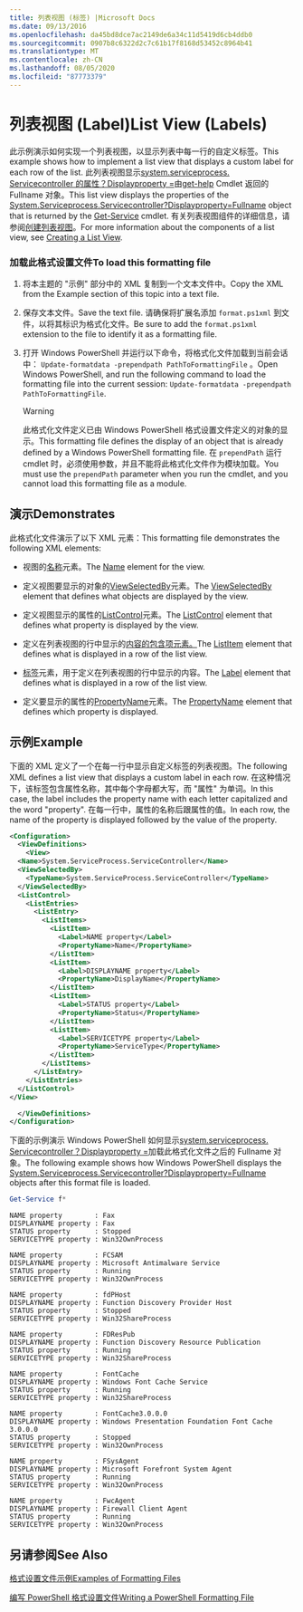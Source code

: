 ```yaml
---
title: 列表视图 (标签) |Microsoft Docs
ms.date: 09/13/2016
ms.openlocfilehash: da45bd8dce7ac2149de6a34c11d5419d6cb4ddb0
ms.sourcegitcommit: 0907b8c6322d2c7c61b17f8168d53452c8964b41
ms.translationtype: MT
ms.contentlocale: zh-CN
ms.lasthandoff: 08/05/2020
ms.locfileid: "87773379"
---
```

# <a name="list-view-labels"></a><span data-ttu-id="025a3-102">列表视图 (Label)</span><span class="sxs-lookup"><span data-stu-id="025a3-102">List View (Labels)</span></span>

<span data-ttu-id="025a3-103">此示例演示如何实现一个列表视图，以显示列表中每一行的自定义标签。</span><span class="sxs-lookup"><span data-stu-id="025a3-103">This example shows how to implement a list view that displays a custom label for each row of the list.</span></span> <span data-ttu-id="025a3-104">此列表视图显示[system.serviceprocess. Servicecontroller 的属性？Displayproperty =](/dotnet/api/System.ServiceProcess.ServiceController)由[get-help](/powershell/module/Microsoft.PowerShell.Management/Get-Service) Cmdlet 返回的 Fullname 对象。</span><span class="sxs-lookup"><span data-stu-id="025a3-104">This list view displays the properties of the [System.Serviceprocess.Servicecontroller?Displayproperty=Fullname](/dotnet/api/System.ServiceProcess.ServiceController) object that is returned by the [Get-Service](/powershell/module/Microsoft.PowerShell.Management/Get-Service) cmdlet.</span></span> <span data-ttu-id="025a3-105">有关列表视图组件的详细信息，请参阅[创建列表视图](./creating-a-list-view.md)。</span><span class="sxs-lookup"><span data-stu-id="025a3-105">For more information about the components of a list view, see [Creating a List View](./creating-a-list-view.md).</span></span>

### <a name="to-load-this-formatting-file"></a><span data-ttu-id="025a3-106">加载此格式设置文件</span><span class="sxs-lookup"><span data-stu-id="025a3-106">To load this formatting file</span></span>

1. <span data-ttu-id="025a3-107">将本主题的 "示例" 部分中的 XML 复制到一个文本文件中。</span><span class="sxs-lookup"><span data-stu-id="025a3-107">Copy the XML from the Example section of this topic into a text file.</span></span>

2. <span data-ttu-id="025a3-108">保存文本文件。</span><span class="sxs-lookup"><span data-stu-id="025a3-108">Save the text file.</span></span> <span data-ttu-id="025a3-109">请确保将扩展名添加 `format.ps1xml` 到文件，以将其标识为格式化文件。</span><span class="sxs-lookup"><span data-stu-id="025a3-109">Be sure to add the `format.ps1xml` extension to the file to identify it as a formatting file.</span></span>

3. <span data-ttu-id="025a3-110">打开 Windows PowerShell 并运行以下命令，将格式化文件加载到当前会话中： `Update-formatdata -prependpath PathToFormattingFile` 。</span><span class="sxs-lookup"><span data-stu-id="025a3-110">Open Windows PowerShell, and run the following command to load the formatting file into the current session: `Update-formatdata -prependpath PathToFormattingFile`.</span></span>

   > [!WARNING]
   > <span data-ttu-id="025a3-111">此格式化文件定义已由 Windows PowerShell 格式设置文件定义的对象的显示。</span><span class="sxs-lookup"><span data-stu-id="025a3-111">This formatting file defines the display of an object that is already defined by a Windows PowerShell formatting file.</span></span> <span data-ttu-id="025a3-112">在 `prependPath` 运行 cmdlet 时，必须使用参数，并且不能将此格式化文件作为模块加载。</span><span class="sxs-lookup"><span data-stu-id="025a3-112">You must use the `prependPath` parameter when you run the cmdlet, and you cannot load this formatting file as a module.</span></span>

## <a name="demonstrates"></a><span data-ttu-id="025a3-113">演示</span><span class="sxs-lookup"><span data-stu-id="025a3-113">Demonstrates</span></span>

<span data-ttu-id="025a3-114">此格式化文件演示了以下 XML 元素：</span><span class="sxs-lookup"><span data-stu-id="025a3-114">This formatting file demonstrates the following XML elements:</span></span>

- <span data-ttu-id="025a3-115">视图的[名称](./name-element-for-view-format.md)元素。</span><span class="sxs-lookup"><span data-stu-id="025a3-115">The [Name](./name-element-for-view-format.md) element for the view.</span></span>

- <span data-ttu-id="025a3-116">定义视图要显示的对象的[ViewSelectedBy](./viewselectedby-element-format.md)元素。</span><span class="sxs-lookup"><span data-stu-id="025a3-116">The [ViewSelectedBy](./viewselectedby-element-format.md) element that defines what objects are displayed by the view.</span></span>

- <span data-ttu-id="025a3-117">定义视图显示的属性的[ListControl](./listcontrol-element-format.md)元素。</span><span class="sxs-lookup"><span data-stu-id="025a3-117">The [ListControl](./listcontrol-element-format.md) element that defines what property is displayed by the view.</span></span>

- <span data-ttu-id="025a3-118">定义在列表视图的行中显示的[内容的包含项元素。](./listitem-element-for-listitems-for-listcontrol-format.md)</span><span class="sxs-lookup"><span data-stu-id="025a3-118">The [ListItem](./listitem-element-for-listitems-for-listcontrol-format.md) element that defines what is displayed in a row of the list view.</span></span>

- <span data-ttu-id="025a3-119">[标签](./label-element-for-listitem-for-listcontrol-format.md)元素，用于定义在列表视图的行中显示的内容。</span><span class="sxs-lookup"><span data-stu-id="025a3-119">The [Label](./label-element-for-listitem-for-listcontrol-format.md) element that defines what is displayed in a row of the list view.</span></span>

- <span data-ttu-id="025a3-120">定义要显示的属性的[PropertyName](./propertyname-element-for-listitem-for-listcontrol-format.md)元素。</span><span class="sxs-lookup"><span data-stu-id="025a3-120">The [PropertyName](./propertyname-element-for-listitem-for-listcontrol-format.md) element that defines which property is displayed.</span></span>

## <a name="example"></a><span data-ttu-id="025a3-121">示例</span><span class="sxs-lookup"><span data-stu-id="025a3-121">Example</span></span>

<span data-ttu-id="025a3-122">下面的 XML 定义了一个在每一行中显示自定义标签的列表视图。</span><span class="sxs-lookup"><span data-stu-id="025a3-122">The following XML defines a list view that displays a custom label in each row.</span></span> <span data-ttu-id="025a3-123">在这种情况下，该标签包含属性名称，其中每个字母都大写，而 "属性" 为单词。</span><span class="sxs-lookup"><span data-stu-id="025a3-123">In this case, the label includes the property name with each letter capitalized and the word "property".</span></span> <span data-ttu-id="025a3-124">在每一行中，属性的名称后跟属性的值。</span><span class="sxs-lookup"><span data-stu-id="025a3-124">In each row, the name of the property is displayed followed by the value of the property.</span></span>

```xml
<Configuration>
  <ViewDefinitions>
    <View>
  <Name>System.ServiceProcess.ServiceController</Name>
  <ViewSelectedBy>
    <TypeName>System.ServiceProcess.ServiceController</TypeName>
  </ViewSelectedBy>
  <ListControl>
    <ListEntries>
      <ListEntry>
        <ListItems>
          <ListItem>
            <Label>NAME property</Label>
            <PropertyName>Name</PropertyName>
          </ListItem>
          <ListItem>
            <Label>DISPLAYNAME property</Label>
            <PropertyName>DisplayName</PropertyName>
          </ListItem>
          <ListItem>
            <Label>STATUS property</Label>
            <PropertyName>Status</PropertyName>
          </ListItem>
          <ListItem>
            <Label>SERVICETYPE property</Label>
            <PropertyName>ServiceType</PropertyName>
          </ListItem>
        </ListItems>
      </ListEntry>
    </ListEntries>
  </ListControl>
</View>

  </ViewDefinitions>
</Configuration>
```

<span data-ttu-id="025a3-125">下面的示例演示 Windows PowerShell 如何显示[system.serviceprocess. Servicecontroller？Displayproperty =](/dotnet/api/System.ServiceProcess.ServiceController)加载此格式化文件之后的 Fullname 对象。</span><span class="sxs-lookup"><span data-stu-id="025a3-125">The following example shows how Windows PowerShell displays the [System.Serviceprocess.Servicecontroller?Displayproperty=Fullname](/dotnet/api/System.ServiceProcess.ServiceController) objects after this format file is loaded.</span></span>

```powershell
Get-Service f*
```

```output
NAME property        : Fax
DISPLAYNAME property : Fax
STATUS property      : Stopped
SERVICETYPE property : Win32OwnProcess

NAME property        : FCSAM
DISPLAYNAME property : Microsoft Antimalware Service
STATUS property      : Running
SERVICETYPE property : Win32OwnProcess

NAME property        : fdPHost
DISPLAYNAME property : Function Discovery Provider Host
STATUS property      : Stopped
SERVICETYPE property : Win32ShareProcess

NAME property        : FDResPub
DISPLAYNAME property : Function Discovery Resource Publication
STATUS property      : Running
SERVICETYPE property : Win32ShareProcess

NAME property        : FontCache
DISPLAYNAME property : Windows Font Cache Service
STATUS property      : Running
SERVICETYPE property : Win32ShareProcess

NAME property        : FontCache3.0.0.0
DISPLAYNAME property : Windows Presentation Foundation Font Cache 3.0.0.0
STATUS property      : Stopped
SERVICETYPE property : Win32OwnProcess

NAME property        : FSysAgent
DISPLAYNAME property : Microsoft Forefront System Agent
STATUS property      : Running
SERVICETYPE property : Win32OwnProcess

NAME property        : FwcAgent
DISPLAYNAME property : Firewall Client Agent
STATUS property      : Running
SERVICETYPE property : Win32OwnProcess
```

## <a name="see-also"></a><span data-ttu-id="025a3-126">另请参阅</span><span class="sxs-lookup"><span data-stu-id="025a3-126">See Also</span></span>

[<span data-ttu-id="025a3-127">格式设置文件示例</span><span class="sxs-lookup"><span data-stu-id="025a3-127">Examples of Formatting Files</span></span>](./examples-of-formatting-files.md)

[<span data-ttu-id="025a3-128">编写 PowerShell 格式设置文件</span><span class="sxs-lookup"><span data-stu-id="025a3-128">Writing a PowerShell Formatting File</span></span>](./writing-a-powershell-formatting-file.md)
